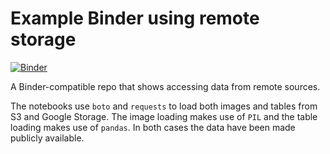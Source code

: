 # Example Binder using remote storage

[![Binder](http://mybinder.org/badge.svg)](http://mybinder.org/repo/binder-project/example-remote-storage)

A Binder-compatible repo that shows accessing data from remote sources.

The notebooks use `boto` and `requests` to load both images and tables from S3 and Google Storage. The image loading makes use of `PIL` and the table loading makes use of `pandas`. In both cases the data have been made publicly available. 
